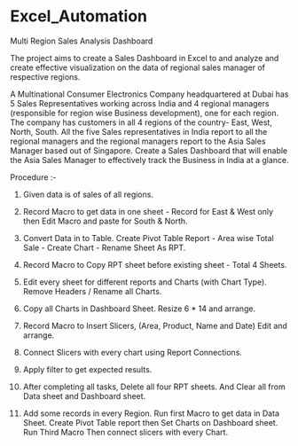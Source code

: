 # Excel_Automation
Multi Region Sales Analysis Dashboard

The project aims to create a Sales Dashboard in Excel to and analyze and create effective visualization on the data of regional sales manager of respective regions.

A Multinational Consumer Electronics Company headquartered at Dubai has 5 Sales
Representatives working across India and 4 regional managers (responsible for region
wise Business development), one for each region. The company has customers in all 4
regions of the country- East, West, North, South. All the five Sales representatives in
India report to all the regional managers and the regional managers report to the Asia
Sales Manager based out of Singapore. Create a Sales Dashboard that will enable the
Asia Sales Manager to effectively track the Business in India at a glance.

Procedure :-

1. Given data is of sales of all regions.

2. Record Macro to get data in one sheet - Record for East & West only then Edit Macro and paste for South & North.

3. Convert Data in to Table. Create Pivot Table Report - Area wise Total Sale - Create Chart - Rename Sheet As RPT.

4. Record Macro to Copy RPT sheet before existing sheet - Total 4 Sheets.

5. Edit every sheet for different reports and Charts (with Chart Type). Remove Headers / Rename all Charts.

6. Copy all Charts in Dashboard Sheet. Resize 6 * 14 and arrange.

7. Record Macro to Insert Slicers, (Area, Product, Name and Date)  Edit and arrange.

8. Connect Slicers with every chart using Report Connections.

9. Apply filter to get expected results.

10. After completing all tasks, Delete all four RPT sheets. And Clear all from Data sheet and Dashboard sheet.

11. Add some records in every Region. Run first Macro to get data in Data Sheet. Create Pivot Table report then Set Charts on Dashboard sheet. Run Third Macro Then connect slicers with every Chart.					
